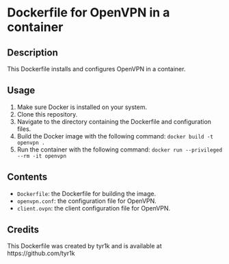 <!DOCTYPE html>
<html>

<head>
  <meta charset="UTF-8">
  <title>Dockerfile for OpenVPN in a container</title>
</head>

<body>
  <h1>Dockerfile for OpenVPN in a container</h1>

  <h2>Description</h2>
  <p>This Dockerfile installs and configures OpenVPN in a container.</p>

  <h2>Usage</h2>
  <ol>
    <li>Make sure Docker is installed on your system.</li>
    <li>Clone this repository.</li>
    <li>Navigate to the directory containing the Dockerfile and configuration files.</li>
    <li>Build the Docker image with the following command: <code>docker build -t openvpn .</code></li>
    <li>Run the container with the following command: <code>docker run --privileged --rm -it openvpn</code></li>
  </ol>

  <h2>Contents</h2>
  <ul>
    <li><code>Dockerfile</code>: the Dockerfile for building the image.</li>
    <li><code>openvpn.conf</code>: the configuration file for OpenVPN.</li>
    <li><code>client.ovpn</code>: the client configuration file for OpenVPN.</li>
  </ul>

  <h2>Credits</h2>
  <p>This Dockerfile was created by tyr1k and is available at https://github.com/tyr1k</p>
</body>

</html>

